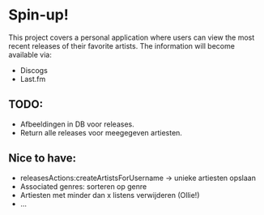 # Spin-up!
This project covers a personal application where users can view the most recent releases of their favorite artists.
The information will become available via:
- Discogs
- Last.fm

## TODO:
- Afbeeldingen in DB voor releases.
- Return alle releases voor meegegeven artiesten.





## Nice to have:
- releasesActions:createArtistsForUsername -> unieke artiesten opslaan
- Associated genres: sorteren op genre
- Artiesten met minder dan x listens verwijderen (Ollie!)
- ...
